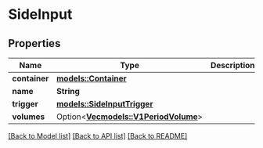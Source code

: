 # SideInput

## Properties

Name | Type | Description | Notes
------------ | ------------- | ------------- | -------------
**container** | [**models::Container**](Container.md) |  | 
**name** | **String** |  | 
**trigger** | [**models::SideInputTrigger**](SideInputTrigger.md) |  | 
**volumes** | Option<[**Vec<models::V1PeriodVolume>**](v1.Volume.md)> |  | [optional]

[[Back to Model list]](../README.md#documentation-for-models) [[Back to API list]](../README.md#documentation-for-api-endpoints) [[Back to README]](../README.md)


